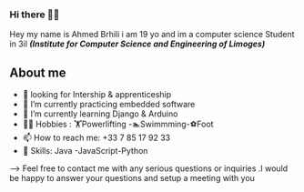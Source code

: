 ### Hi there 👋🏼
Hey my name is Ahmed Brhili i am 19 yo and im a computer science Student in 3il **_(Institute for Computer Science and Engineering of Limoges)_**


## About me 
- 💼 looking for  Intership & apprenticeship 
- 🔭 I’m currently practicing embedded software 
- 🌱 I’m currently learning Django & Arduino 
- 💪🏼 Hobbies : 🏋️Powerlifting -🏊‍Swimmming-⚽Foot
- 📫 How to reach me: +33 7 85 17 92 33
- 💯 Skills:  Java -JavaScript-Python 

--> Feel free to contact me with any serious questions or inquiries .I would be happy to answer your questions and setup a meeting with you

